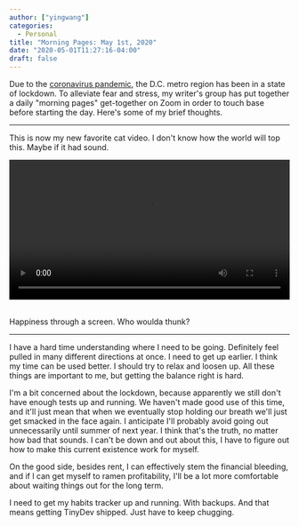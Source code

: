 ```yaml
---
author: ["yingwang"]
categories:
  - Personal
title: "Morning Pages: May 1st, 2020"
date: "2020-05-01T11:27:16-04:00"
draft: false
---
```


Due to the [coronavirus
pandemic](https://en.wikipedia.org/wiki/2019-20_coronavirus_pandemic), the D.C.
metro region has been in a state of lockdown. To alleviate fear and stress, my
writer's group has put together a daily "morning pages" get-together on Zoom in
order to touch base before starting the day. Here's some of my brief thoughts.

---

This is now my new favorite cat video. I don't know how the world will top this.
Maybe if it had sound.

<!-- https://stackoverflow.com/a/26276254 -->
<video style="width: 100%; width: -moz-available; width: -webkit-fill-available; width: fill-available; max-width: 100%;" controls>
    <source src="/video/posts/2020/05/01/morning_pages.mp4" type="video/mp4">
    Your browser does not support HTML5 video.
</video>
<br/>
<br/>

Happiness through a screen. Who woulda thunk?

---

I have a hard time understanding where I need to be going. Definitely feel
pulled in many different directions at once. I need to get up earlier. I think
my time can be used better. I should try to relax and loosen up. All these
things are important to me, but getting the balance right is hard.

I'm a bit concerned about the lockdown, because apparently we still don't have
enough tests up and running. We haven't made good use of this time, and it'll
just mean that when we eventually stop holding our breath we'll just get smacked
in the face again. I anticipate I'll probably avoid going out unnecessarily
until summer of next year. I think that's the truth, no matter how bad that
sounds. I can't be down and out about this, I have to figure out how to make
this current existence work for myself.

On the good side, besides rent, I can effectively stem the financial bleeding,
and if I can get myself to ramen profitability, I'll be a lot more comfortable
about waiting things out for the long term.

I need to get my habits tracker up and running. With backups. And that means
getting TinyDev shipped. Just have to keep chugging.
